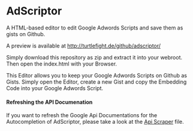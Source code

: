 # AdScriptor
A HTML-based editor to edit Google Adwords Scripts and save them as gists on Github.

A preview is available at http://turtlefight.de/github/adscriptor/

Simply download this repository as zip and extract it into your webroot.
Then open the index.html with your Browser.

This Editor allows you to keep your Google Adwords Scripts on Github as Gists.
Simply open the Editor, create a new Gist and copy the Embedding Code into your
Google Adwords Script.


#### Refreshing the API Documenation
If you want to refresh the Google Api Documentations for the Autocompletion of AdScriptor,
please take a look at the [Api Scraper](res/api-scraper/README.md) file.
